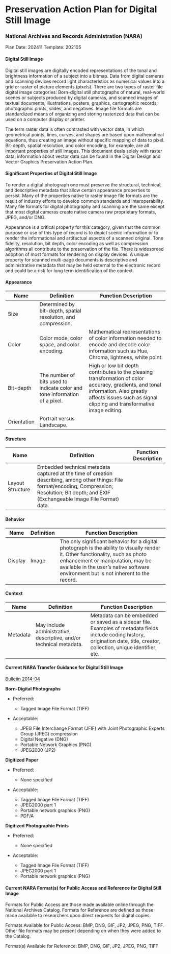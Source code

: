 # Preservation Action Plan for Digital Still Image
### National Archives and Records Administration (NARA)

Plan Date: 202411
Template: 202105

#### Digital Still Image
Digital still images are digitally encoded representations of the tonal and brightness information of a subject into a bitmap. Data from digital cameras and scanning devices record light characteristics as numerical values into a grid or raster of picture elements (pixels). There are two types of raster file digital image categories: Born-digital still photographs of natural, real-world scenes or subjects produced by digital cameras, and scanned images of textual documents, illustrations, posters, graphics, cartographic records, photographic prints, slides, and negatives. Image file formats are standardized means of organizing and storing rasterized data that can be used on a computer display or printer.

The term raster data is often contrasted with vector data, in which geometrical points, lines, curves, and shapes are based upon mathematical equations, thus creating an image without specific mapping of data to pixel. Bit-depth, spatial resolution, and color encoding, for example, are all important properties of still images. This document deals solely with raster data; information about vector data can be found in the Digital Design and Vector Graphics Preservation Action Plan.



#### Significant Properties of Digital Still Image
To render a digital photograph one must preserve the structural, technical, and descriptive metadata that allow certain appearance properties to persist. Many of the properties native to raster image file formats are the result of industry efforts to develop common standards and interoperability. Many file formats for digital photography and scanning are the same except that most digital cameras create native camera raw proprietary formats, JPEG, and/or DNG. 

Appearance is a critical property for this category, given that the common purpose or use of this type of record is to depict scenic information or to render the informational and artifactual aspects of a scanned original. Tone fidelity, resolution, bit depth, color encoding as well as compression algorithms all contribute to the preservation of the file. There is widespread adoption of most formats for rendering on display devices. A unique property for scanned multi-page documents is descriptive and administrative metadata that may be held external to the electronic record and could be a risk for long term identification of the context.


#### Appearance
| Name  | Definition  | Function Description  |
| ------------ | ------------ | ------------ |
|Size  | Determined by bit-depth, spatial resolution, and compression.  |   |
| Color  | Color mode, color space, and color encoding. | Mathematical representations of color information needed to encode and decode color information such as Hue, Chroma, lightness, white point.  |
| Bit-depth  |The number of bits used to indicate color and tone information of a pixel. | High or low bit depth contributes to the pleasing transformation of color accuracy, gradients, and tonal information. Also greatly affects issues such as signal clipping and transformative image editing. | 
| Orientation  |Portrait versus Landscape. |   |



#### Structure
| Name  | Definition  | Function Description  |
| ------------ | ------------ | ------------ |
| Layout Structure  | Embedded technical metadata captured at the time of creation describing, among other things: File format/encoding; Compression; 	Resolution; Bit depth; and EXIF (Exchangeable Image File Format) data.| |



#### Behavior
| Name  | Definition  | Function Description  |
| ------------ | ------------ | ------------ |
| Display  | Image   | The only significant behavior for a digital photograph is the ability to visually render it. Other functionality, such as photo enhancement or manipulation, may be available in the user’s native software environment but is not inherent to the record. |




#### Context
| Name  | Definition  | Function Description  |
| ------------ | ------------ | ------------ |
|Metadata  |May include administrative, descriptive, and/or technical metadata. |Metadata can be embedded or saved as a sidecar file. Examples of metadata fields include coding history, origination date, title, creator, collection, unique identifier, etc.   |



#### Current NARA Transfer Guidance for Digital Still Image
[Bulletin 2014-04](https://www.archives.gov/records-mgmt/bulletins/2014/2014-04.html "Bulletin 2014-04")

**Born-Digital Photographs**
- Preferred:
	- Tagged Image File Format (TIFF)

- Acceptable: 
	- JPEG File Interchange Format (JFIF) with Joint Photographic Experts Group (JPEG) compression
	- Digital Negative (DNG)
	- Portable Network Graphics (PNG)
	- JPEG2000 (JP2)

**Digitized Paper**
- Preferred:
	- None specified

- Acceptable:
	- Tagged Image File Format (TIFF)
	- JPEG2000 part 1
	- Portable network graphics (PNG)
	- PDF/A

**Digitized Photographic Prints**
- Preferred:
	- None specified

- Acceptable:
	- Tagged Image File Format (TIFF)
	- JPEG2000 part 1
	- Portable network graphics (PNG)



#### Current NARA Format(s) for Public Access and Reference for Digital Still Image

Formats for Public Access are those made available online through the National Archives Catalog. Formats for Reference are defined as those made available to researchers upon direct requests for digital copies.

Formats Available for Public Access: BMP, DNG, GIF, JP2, JPEG, PNG, TIFF. Other file formats may be present depending on when they were added to the Catalog. 

Format(s) Available for Reference: BMP, DNG, GIF, JP2, JPEG, PNG, TIFF
